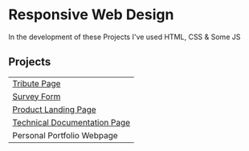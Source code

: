 # Responsive Web Design

In the development of these Projects I've used HTML, CSS & Some JS

## Projects

|                                                                |
| -------------------------------------------------------------- |
| [Tribute Page](./Tribute-Page)                                 |
| [Survey Form](./Survey-Form)                                   |
| [Product Landing Page](./Product-Landing-Page)                 |
| [Technical Documentation Page](./Technical-Documentation-Page) |
| Personal Portfolio Webpage                                     |

